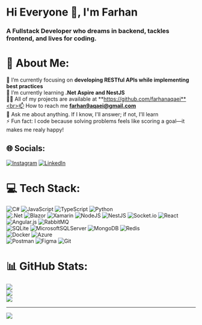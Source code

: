 <h1>Hi Everyone 👋, I'm Farhan</h1>
<h3>A Fullstack Developer who dreams in backend, tackles frontend, and lives for coding.</h3>

# 💫 About Me:
🔭 I’m currently focusing on **developing RESTful APIs while implementing best practices**<br>🌱 I’m currently learning **.Net Aspire and NestJS**<br>👨‍💻 All of my projects are available at **https://github.com/farhanaqaei**<br>📫 How to reach me **farhan9aqaei@gmail.com**<br>💬 Ask me about anything. If I know, I'll answer; if not, I'll learn<br>⚡ Fun fact: I code because solving problems feels like scoring a goal—it makes me realy happy!


## 🌐 Socials:
[![Instagram](https://img.shields.io/badge/Instagram-%23E4405F.svg?logo=Instagram&logoColor=white)](https://instagram.com/farhanaqaei) [![LinkedIn](https://img.shields.io/badge/LinkedIn-%230077B5.svg?logo=linkedin&logoColor=white)](https://linkedin.com/in/farhanaqaei) 

# 💻 Tech Stack:
![C#](https://img.shields.io/badge/c%23-%23239120.svg?style=flat-square&logo=csharp&logoColor=white) ![JavaScript](https://img.shields.io/badge/javascript-%23323330.svg?style=flat-square&logo=javascript&logoColor=%23F7DF1E) ![TypeScript](https://img.shields.io/badge/typescript-%23007ACC.svg?style=flat-square&logo=typescript&logoColor=white) ![Python](https://img.shields.io/badge/python-3670A0?style=flat-square&logo=python&logoColor=ffdd54) <br> ![.Net](https://img.shields.io/badge/.NET-5C2D91?style=flat-square&logo=.net&logoColor=white) ![Blazor](https://img.shields.io/badge/blazor-%235C2D91.svg?style=flat-square&logo=blazor&logoColor=white) ![Xamarin](https://img.shields.io/badge/Xamarin-3199DC?style=flat-square&logo=xamarin&logoColor=white) ![NodeJS](https://img.shields.io/badge/node.js-6DA55F?style=flat-square&logo=node.js&logoColor=white) ![NestJS](https://img.shields.io/badge/nestjs-%23E0234E.svg?style=flat-square&logo=nestjs&logoColor=white) ![Socket.io](https://img.shields.io/badge/Socket.io-black?style=flat-square&logo=socket.io&badgeColor=010101) ![React](https://img.shields.io/badge/react-%2320232a.svg?style=flat-square&logo=react&logoColor=%2361DAFB) ![Angular.js](https://img.shields.io/badge/angular.js-%23E23237.svg?style=flat-square&logo=angularjs&logoColor=white) ![RabbitMQ](https://img.shields.io/badge/rabbitmq-FF6600?style=flat-square&logo=rabbitmq&logoColor=white) <br> ![SQLite](https://img.shields.io/badge/sqlite-%2307405e.svg?style=flat-square&logo=sqlite&logoColor=white) ![MicrosoftSQLServer](https://img.shields.io/badge/Microsoft%20SQL%20Server-CC2927?style=flat-square&logo=microsoft%20sql%20server&logoColor=white) ![MongoDB](https://img.shields.io/badge/MongoDB-%234ea94b.svg?style=flat-square&logo=mongodb&logoColor=white) ![Redis](https://img.shields.io/badge/redis-%23DD0031.svg?style=flat-square&logo=redis&logoColor=white) <br> ![Docker](https://img.shields.io/badge/docker-%230db7ed.svg?style=flat-square&logo=docker&logoColor=white) ![Azure](https://img.shields.io/badge/azure-%230072C6.svg?style=flat-square&logo=microsoftazure&logoColor=white) <br> ![Postman](https://img.shields.io/badge/Postman-FF6C37?style=flat-square&logo=postman&logoColor=white) ![Figma](https://img.shields.io/badge/figma-%23F24E1E.svg?style=flat-square&logo=figma&logoColor=white) ![Git](https://img.shields.io/badge/git-%23F05033.svg?style=flat-square&logo=git&logoColor=white)
# 📊 GitHub Stats:
![](https://github-readme-stats.vercel.app/api?username=farhanaqaei&theme=github_dark_dimmed&hide_border=true&include_all_commits=false&count_private=false)<br/>
![](https://github-readme-streak-stats.herokuapp.com/?user=farhanaqaei&theme=github_dark_dimmed&hide_border=true)<br/>
![](https://github-readme-stats.vercel.app/api/top-langs/?username=farhanaqaei&theme=github_dark_dimmed&hide_border=true&include_all_commits=false&count_private=false&layout=compact)

---
[![](https://visitcount.itsvg.in/api?id=farhanaqaei&icon=5&color=0)](https://visitcount.itsvg.in)

<!-- Proudly created with GPRM ( https://gprm.itsvg.in ) -->
